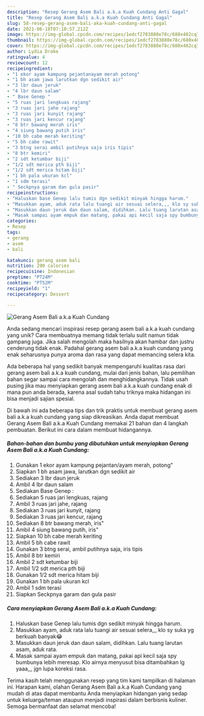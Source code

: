```yaml
---
description: "Resep Gerang Asem Bali a.k.a Kuah Cundang Anti Gagal"
title: "Resep Gerang Asem Bali a.k.a Kuah Cundang Anti Gagal"
slug: 58-resep-gerang-asem-bali-aka-kuah-cundang-anti-gagal
date: 2021-06-18T07:10:57.212Z
image: https://img-global.cpcdn.com/recipes/1edcf2783880e78c/680x482cq70/gerang-asem-bali-aka-kuah-cundang-foto-resep-utama.jpg
thumbnail: https://img-global.cpcdn.com/recipes/1edcf2783880e78c/680x482cq70/gerang-asem-bali-aka-kuah-cundang-foto-resep-utama.jpg
cover: https://img-global.cpcdn.com/recipes/1edcf2783880e78c/680x482cq70/gerang-asem-bali-aka-kuah-cundang-foto-resep-utama.jpg
author: Lydia Drake
ratingvalue: 4
reviewcount: 12
recipeingredient:
- "1 ekor ayam kampung pejantanayam merah potong"
- "1 bh asam jawa larutkan dgn sedikit air"
- "3 lbr daun jeruk"
- "4 lbr daun salam"
- " Base Genep "
- "5 ruas jari lengkuas rajang"
- "3 ruas jari jahe rajang"
- "3 ruas jari kunyit rajang"
- "3 ruas jari kencur rajang"
- "8 btr bawang merah iris"
- "4 siung bawang putih iris"
- "10 bh cabe merah keriting"
- "5 bh cabe rawit"
- "3 btng serai ambil putihnya saja iris tipis"
- "8 btr kemiri"
- "2 sdt ketumbar biji"
- "1/2 sdt merica pth biji"
- "1/2 sdt merica hitam biji"
- "1 bh pala ukuran kcl"
- "1 sdm terasi"
- " Seckpnya garam dan gula pasir"
recipeinstructions:
- "Haluskan base Genep lalu tumis dgn sedikit minyak hingga harum."
- "Masukkan ayam, aduk rata lalu tuangi air sesuai selera,,, klo sy suka yg berkuah banyak😂"
- "Masukkan daun jeruk dan daun salam, didihkan. Lalu tuang larutan asam, aduk rata."
- "Masak sampai ayam empuk dan matang, pakai api kecil saja spy bumbunya lebih meresap. Klo airnya menyusut bisa ditambahkan lg yaaa,,, jgn lupa koreksi rasa."
categories:
- Resep
tags:
- gerang
- asem
- bali

katakunci: gerang asem bali 
nutrition: 290 calories
recipecuisine: Indonesian
preptime: "PT24M"
cooktime: "PT52M"
recipeyield: "1"
recipecategory: Dessert

---
```



![Gerang Asem Bali a.k.a Kuah Cundang](https://img-global.cpcdn.com/recipes/1edcf2783880e78c/680x482cq70/gerang-asem-bali-aka-kuah-cundang-foto-resep-utama.jpg)

Anda sedang mencari inspirasi resep gerang asem bali a.k.a kuah cundang yang unik? Cara membuatnya memang tidak terlalu sulit namun tidak gampang juga. Jika salah mengolah maka hasilnya akan hambar dan justru cenderung tidak enak. Padahal gerang asem bali a.k.a kuah cundang yang enak seharusnya punya aroma dan rasa yang dapat memancing selera kita.



Ada beberapa hal yang sedikit banyak mempengaruhi kualitas rasa dari gerang asem bali a.k.a kuah cundang, mulai dari jenis bahan, lalu pemilihan bahan segar sampai cara mengolah dan menghidangkannya. Tidak usah pusing jika mau menyiapkan gerang asem bali a.k.a kuah cundang enak di mana pun anda berada, karena asal sudah tahu triknya maka hidangan ini bisa menjadi sajian spesial.


Di bawah ini ada beberapa tips dan trik praktis untuk membuat gerang asem bali a.k.a kuah cundang yang siap dikreasikan. Anda dapat membuat Gerang Asem Bali a.k.a Kuah Cundang memakai 21 bahan dan 4 langkah pembuatan. Berikut ini cara dalam membuat hidangannya.

<!--inarticleads1-->

##### Bahan-bahan dan bumbu yang dibutuhkan untuk menyiapkan Gerang Asem Bali a.k.a Kuah Cundang:

1. Gunakan 1 ekor ayam kampung pejantan/ayam merah, potong&#34;
1. Siapkan 1 bh asam jawa, larutkan dgn sedikit air
1. Sediakan 3 lbr daun jeruk
1. Ambil 4 lbr daun salam
1. Sediakan  Base Genep :
1. Sediakan 5 ruas jari lengkuas, rajang
1. Ambil 3 ruas jari jahe, rajang
1. Sediakan 3 ruas jari kunyit, rajang
1. Sediakan 3 ruas jari kencur, rajang
1. Sediakan 8 btr bawang merah, iris&#34;
1. Ambil 4 siung bawang putih, iris&#34;
1. Siapkan 10 bh cabe merah keriting
1. Ambil 5 bh cabe rawit
1. Gunakan 3 btng serai, ambil putihnya saja, iris tipis
1. Ambil 8 btr kemiri
1. Ambil 2 sdt ketumbar biji
1. Ambil 1/2 sdt merica pth biji
1. Gunakan 1/2 sdt merica hitam biji
1. Gunakan 1 bh pala ukuran kcl
1. Ambil 1 sdm terasi
1. Siapkan  Seckpnya garam dan gula pasir




<!--inarticleads2-->

##### Cara menyiapkan Gerang Asem Bali a.k.a Kuah Cundang:

1. Haluskan base Genep lalu tumis dgn sedikit minyak hingga harum.
1. Masukkan ayam, aduk rata lalu tuangi air sesuai selera,,, klo sy suka yg berkuah banyak😂
1. Masukkan daun jeruk dan daun salam, didihkan. Lalu tuang larutan asam, aduk rata.
1. Masak sampai ayam empuk dan matang, pakai api kecil saja spy bumbunya lebih meresap. Klo airnya menyusut bisa ditambahkan lg yaaa,,, jgn lupa koreksi rasa.




Terima kasih telah menggunakan resep yang tim kami tampilkan di halaman ini. Harapan kami, olahan Gerang Asem Bali a.k.a Kuah Cundang yang mudah di atas dapat membantu Anda menyiapkan hidangan yang sedap untuk keluarga/teman ataupun menjadi inspirasi dalam berbisnis kuliner. Semoga bermanfaat dan selamat mencoba!
